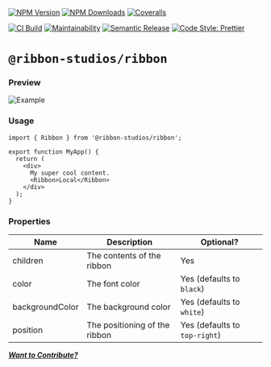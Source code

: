 [![NPM Version][npm-version-image]][npm-url]
[![NPM Downloads][npm-downloads-image]][npm-url]
[![Coveralls][coveralls-image]][coveralls-url]

[![CI Build][github-actions-image]][github-actions-url]
[![Maintainability][maintainability-image]][maintainability-url]
[![Semantic Release][semantic-release-image]][semantic-release-url]
[![Code Style: Prettier][code-style-image]][code-style-url]

# `@ribbon-studios/ribbon`

### Preview

![Example](https://github.com/ribbon-studios/ribbon/assets/9692284/5ee5e4b3-c676-4ee5-9ec4-ae7f52fd4640)

### Usage

```tsx
import { Ribbon } from '@ribbon-studios/ribbon';

export function MyApp() {
  return (
    <div>
      My super cool content.
      <Ribbon>Local</Ribbon>
    </div>
  );
}
```

### Properties

| Name            | Description                   | Optional?                     |
| --------------- | ----------------------------- | ----------------------------- |
| children        | The contents of the ribbon    | Yes                           |
| color           | The font color                | Yes (defaults to `black`)     |
| backgroundColor | The background color          | Yes (defaults to `white`)     |
| position        | The positioning of the ribbon | Yes (defaults to `top-right`) |

[_**Want to Contribute?**_](/CONTRIBUTING.md)

[npm-version-image]: https://img.shields.io/npm/v/@ribbon-studios/ribbon.svg
[npm-downloads-image]: https://img.shields.io/npm/dm/@ribbon-studios/ribbon.svg
[npm-url]: https://npmjs.org/package/@ribbon-studios/ribbon
[github-actions-image]: https://img.shields.io/github/actions/workflow/status/ribbon-studios/ribbon/ci.yml?event=push
[github-actions-url]: https://github.com/ribbon-studios/ribbon/actions/workflows/ci.yml?query=branch%3Amain
[coveralls-image]: https://img.shields.io/coveralls/ribbon-studios/ribbon.svg
[coveralls-url]: https://coveralls.io/github/ribbon-studios/ribbon?branch=main
[code-style-image]: https://img.shields.io/badge/code%20style-prettier-ff69b4.svg
[code-style-url]: https://prettier.io
[maintainability-image]: https://img.shields.io/codeclimate/maintainability/ribbon-studios/ribbon
[maintainability-url]: https://codeclimate.com/github/ribbon-studios/ribbon/maintainability
[semantic-release-url]: https://github.com/semantic-release/semantic-release
[semantic-release-image]: https://img.shields.io/badge/%F0%9F%93%A6%F0%9F%9A%80-semantic--release-e10079
